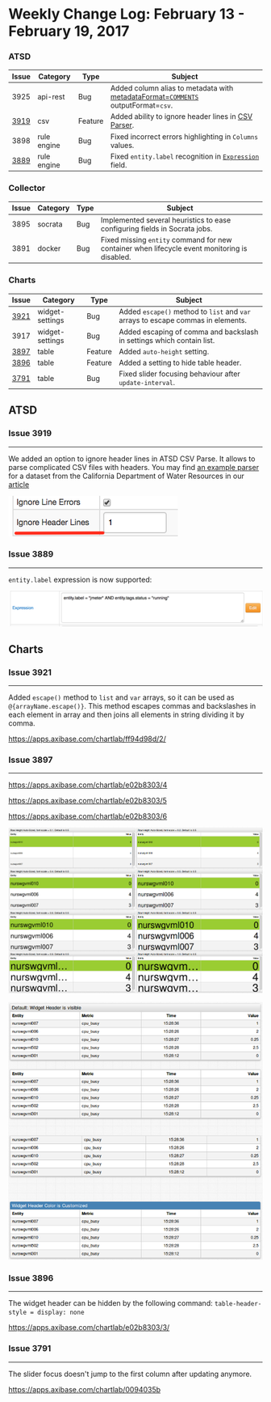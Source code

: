 Weekly Change Log: February 13 - February 19, 2017
==================================================

### ATSD

| Issue| Category        | Type    | Subject                                                                              |
|------|-----------------|---------|--------------------------------------------------------------------------------------| 
| 3925 | api-rest        | Bug     | Added column alias to metadata with [metadataFormat=`COMMENTS`](/api/sql/api.md#parameters) outputFormat=`csv`.                                                       |
| [3919](#issue-3919) | csv        | Feature | Added ability to ignore header lines in [CSV Parser](/parsers/csv/README.md).                                                                  |
| 3898 | rule engine     | Bug     | Fixed incorrect errors highlighting in `Columns` values.                                                      |
| [3889](#issue-3889) | rule engine     | Bug     | Fixed `entity.label` recognition in [`Expression`](/rule-engine/expression.md) field.                                                                 |

### Collector

| Issue| Category        | Type    | Subject                                                                              |
|------|-----------------|---------|--------------------------------------------------------------------------------------| 
| 3895 | socrata         | Bug     | Implemented several heuristics to ease configuring fields in Socrata jobs.                 |
| 3891 | docker          | Bug     | Fixed missing `entity` command for new container when lifecycle event monitoring is disabled.   |

### Charts

| Issue| Category        | Type    | Subject                                                                              |
|------|-----------------|---------|--------------------------------------------------------------------------------------| 
| [3921](#issue-3921) | widget-settings | Bug     | Added `escape()` method to `list` and `var` arrays to escape commas in elements.         |
| 3917 | widget-settings | Bug     | Added escaping of comma and backslash in settings which contain list.                 |
| [3897](#issue-3897) | table      | Feature | Added `auto-height` setting.                                                                |
| [3896](#issue-3896) | table      | Feature | Added a setting to hide table header.                                                   |
| [3791](#issue-3791) | table      | Bug     | Fixed slider focusing behaviour after `update-interval`.                |

## ATSD

### Issue 3919
--------------

We added an option to ignore header lines in ATSD CSV Parse. It allows to parse complicated CSV files with headers. 
You may find [an example parser](https://github.com/axibase/atsd-use-cases/blob/master/OrovilleDam/resources/cdec.water.ca.gov-shef-parser.xml) 
for a dataset from the California Department of Water Resources in our [article](https://github.com/axibase/atsd-use-cases/blob/master/OrovilleDam/README.md)

![](Images/Figure4.png)

### Issue 3889
--------------

`entity.label` expression is now supported:

![](Images/Figure3.png)
 

## Charts

### Issue 3921
--------------

Added `escape()` method to `list` and `var` arrays, so it can be used as `@{arrayName.escape()}`. This method escapes commas and backslashes in each element in array and then joins all elements in string dividing it by comma.

https://apps.axibase.com/chartlab/ff94d98d/2/

### Issue 3897
--------------

https://apps.axibase.com/chartlab/e02b8303/4

https://apps.axibase.com/chartlab/e02b8303/5

https://apps.axibase.com/chartlab/e02b8303/6

![](Images/Figure1.png)

![](Images/Figure2.png)

### Issue 3896
--------------

The widget header can be hidden by the following command: `table-header-style = display: none`

https://apps.axibase.com/chartlab/e02b8303/3/

### Issue 3791
--------------

The slider focus doesn't jump to the first column after updating anymore.

https://apps.axibase.com/chartlab/0094035b





